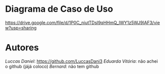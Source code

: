 # Diagrama de Caso de Uso
https://drive.google.com/file/d/1P0C_niutTDsl9qHHmQ_lWY1z5WJ9IAF3/view?usp=sharing
# Autores
*Luccas Daniel*: https://github.com/LuccasDani3
*Eduarda Vitória*: não achei o github (jájá coloco)
*Bernard*: não tem github
